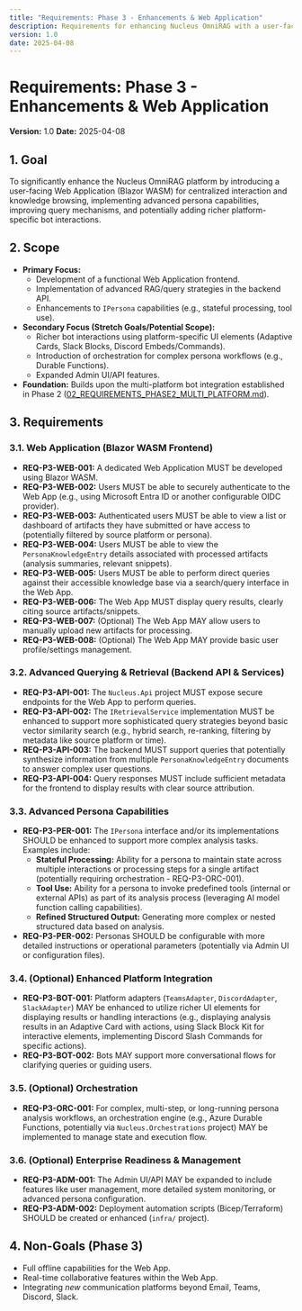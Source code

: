 ```yaml
---
title: "Requirements: Phase 3 - Enhancements & Web Application"
description: Requirements for enhancing Nucleus OmniRAG with a user-facing web application, advanced persona capabilities, and improved querying.
version: 1.0
date: 2025-04-08
---
```


# Requirements: Phase 3 - Enhancements & Web Application

**Version:** 1.0
**Date:** 2025-04-08

## 1. Goal

To significantly enhance the Nucleus OmniRAG platform by introducing a user-facing Web Application (Blazor WASM) for centralized interaction and knowledge browsing, implementing advanced persona capabilities, improving query mechanisms, and potentially adding richer platform-specific bot interactions.

## 2. Scope

*   **Primary Focus:**
    *   Development of a functional Web Application frontend.
    *   Implementation of advanced RAG/query strategies in the backend API.
    *   Enhancements to `IPersona` capabilities (e.g., stateful processing, tool use).
*   **Secondary Focus (Stretch Goals/Potential Scope):**
    *   Richer bot interactions using platform-specific UI elements (Adaptive Cards, Slack Blocks, Discord Embeds/Commands).
    *   Introduction of orchestration for complex persona workflows (e.g., Durable Functions).
    *   Expanded Admin UI/API features.
*   **Foundation:** Builds upon the multi-platform bot integration established in Phase 2 ([02_REQUIREMENTS_PHASE2_MULTI_PLATFORM.md](./02_REQUIREMENTS_PHASE2_MULTI_PLATFORM.md)).

## 3. Requirements

### 3.1. Web Application (Blazor WASM Frontend)

*   **REQ-P3-WEB-001:** A dedicated Web Application MUST be developed using Blazor WASM.
*   **REQ-P3-WEB-002:** Users MUST be able to securely authenticate to the Web App (e.g., using Microsoft Entra ID or another configurable OIDC provider).
*   **REQ-P3-WEB-003:** Authenticated users MUST be able to view a list or dashboard of artifacts they have submitted or have access to (potentially filtered by source platform or persona).
*   **REQ-P3-WEB-004:** Users MUST be able to view the `PersonaKnowledgeEntry` details associated with processed artifacts (analysis summaries, relevant snippets).
*   **REQ-P3-WEB-005:** Users MUST be able to perform direct queries against their accessible knowledge base via a search/query interface in the Web App.
*   **REQ-P3-WEB-006:** The Web App MUST display query results, clearly citing source artifacts/snippets.
*   **REQ-P3-WEB-007:** (Optional) The Web App MAY allow users to manually upload new artifacts for processing.
*   **REQ-P3-WEB-008:** (Optional) The Web App MAY provide basic user profile/settings management.

### 3.2. Advanced Querying & Retrieval (Backend API & Services)

*   **REQ-P3-API-001:** The `Nucleus.Api` project MUST expose secure endpoints for the Web App to perform queries.
*   **REQ-P3-API-002:** The `IRetrievalService` implementation MUST be enhanced to support more sophisticated query strategies beyond basic vector similarity search (e.g., hybrid search, re-ranking, filtering by metadata like source platform or time).
*   **REQ-P3-API-003:** The backend MUST support queries that potentially synthesize information from multiple `PersonaKnowledgeEntry` documents to answer complex user questions.
*   **REQ-P3-API-004:** Query responses MUST include sufficient metadata for the frontend to display results with clear source attribution.

### 3.3. Advanced Persona Capabilities

*   **REQ-P3-PER-001:** The `IPersona` interface and/or its implementations SHOULD be enhanced to support more complex analysis tasks. Examples include:
    *   **Stateful Processing:** Ability for a persona to maintain state across multiple interactions or processing steps for a single artifact (potentially requiring orchestration - REQ-P3-ORC-001).
    *   **Tool Use:** Ability for a persona to invoke predefined tools (internal or external APIs) as part of its analysis process (leveraging AI model function calling capabilities).
    *   **Refined Structured Output:** Generating more complex or nested structured data based on analysis.
*   **REQ-P3-PER-002:** Personas SHOULD be configurable with more detailed instructions or operational parameters (potentially via Admin UI or configuration files).

### 3.4. (Optional) Enhanced Platform Integration

*   **REQ-P3-BOT-001:** Platform adapters (`TeamsAdapter`, `DiscordAdapter`, `SlackAdapter`) MAY be enhanced to utilize richer UI elements for displaying results or handling interactions (e.g., displaying analysis results in an Adaptive Card with actions, using Slack Block Kit for interactive elements, implementing Discord Slash Commands for specific actions).
*   **REQ-P3-BOT-002:** Bots MAY support more conversational flows for clarifying queries or guiding users.

### 3.5. (Optional) Orchestration

*   **REQ-P3-ORC-001:** For complex, multi-step, or long-running persona analysis workflows, an orchestration engine (e.g., Azure Durable Functions, potentially via `Nucleus.Orchestrations` project) MAY be implemented to manage state and execution flow.

### 3.6. (Optional) Enterprise Readiness & Management

*   **REQ-P3-ADM-001:** The Admin UI/API MAY be expanded to include features like user management, more detailed system monitoring, or advanced persona configuration.
*   **REQ-P3-ADM-002:** Deployment automation scripts (Bicep/Terraform) SHOULD be created or enhanced (`infra/` project).

## 4. Non-Goals (Phase 3)

*   Full offline capabilities for the Web App.
*   Real-time collaborative features within the Web App.
*   Integrating *new* communication platforms beyond Email, Teams, Discord, Slack.
